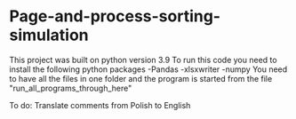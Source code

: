 # Page-and-process-sorting-simulation
This project was built on python version 3.9
To run this code you need to install the following python packages
-Pandas
-xlsxwriter
-numpy
You need to have all the files in one folder and the program is started from the file "run_all_programs_through_here"


To do:
Translate comments from Polish to English

